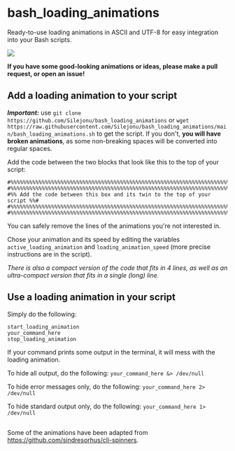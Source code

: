 # bash_loading_animations
Ready-to-use loading animations in ASCII and UTF-8 for easy integration into your Bash scripts.

![](https://github.com/Silejonu/bash_loading_animations/blob/main/demo.gif)

**If you have some good-looking animations or ideas, please make a pull request, or open an issue!**

## Add a loading animation to your script
***Important:*** use `git clone https://github.com/Silejonu/bash_loading_animations` or `wget https://raw.githubusercontent.com/Silejonu/bash_loading_animations/main/bash_loading_animations.sh` to get the script. If you don't, **you will have broken animations**, as some non-breaking spaces will be converted into regular spaces.

Add the code between the two blocks that look like this to the top of your script:
```
#%%%%%%%%%%%%%%%%%%%%%%%%%%%%%%%%%%%%%%%%%%%%%%%%%%%%%%%%%%%%%%%%%%%%%%%%%%#
#%%%%%%%%%%%%%%%%%%%%%%%%%%%%%%%%%%%%%%%%%%%%%%%%%%%%%%%%%%%%%%%%%%%%%%%%%%#
#%% Add the code between this box and its twin to the top of your script %%#
#%%%%%%%%%%%%%%%%%%%%%%%%%%%%%%%%%%%%%%%%%%%%%%%%%%%%%%%%%%%%%%%%%%%%%%%%%%#
#%%%%%%%%%%%%%%%%%%%%%%%%%%%%%%%%%%%%%%%%%%%%%%%%%%%%%%%%%%%%%%%%%%%%%%%%%%#
```
You can safely remove the lines of the animations you're not interested in.

Chose your animation and its speed by editing the variables `active_loading_animation` and `loading_animation_speed` (more precise instructions are in the script).

*There is also a compact version of the code that fits in 4 lines, as well as an ultra-compact version that fits in a single (long) line.*

## Use a loading animation in your script
Simply do the following:
```
start_loading_animation
your_command_here
stop_loading_animation
```

If your command prints some output in the terminal, it will mess with the loading animation.

To hide all output, do the following: ```your_command_here &> /dev/null```

To hide error messages only, do the following: ```your_command_here 2> /dev/null```

To hide standard output only, do the following: ```your_command_here 1> /dev/null```

##
Some of the animations have been adapted from https://github.com/sindresorhus/cli-spinners.
